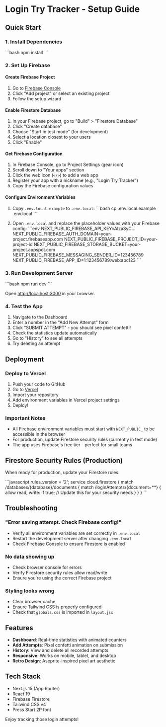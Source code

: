 # Login Try Tracker - Setup Guide

## Quick Start

### 1. Install Dependencies

\`\`\`bash
npm install
\`\`\`

### 2. Set Up Firebase

#### Create Firebase Project

1. Go to [Firebase Console](https://console.firebase.google.com/)
2. Click "Add project" or select an existing project
3. Follow the setup wizard

#### Enable Firestore Database

1. In your Firebase project, go to "Build" > "Firestore Database"
2. Click "Create database"
3. Choose "Start in test mode" (for development)
4. Select a location closest to your users
5. Click "Enable"

#### Get Firebase Configuration

1. In Firebase Console, go to Project Settings (gear icon)
2. Scroll down to "Your apps" section
3. Click the web icon (`</>`) to add a web app
4. Register your app with a nickname (e.g., "Login Try Tracker")
5. Copy the Firebase configuration values

#### Configure Environment Variables

1. Copy `.env.local.example` to `.env.local`:
   \`\`\`bash
   cp .env.local.example .env.local
   \`\`\`

2. Open `.env.local` and replace the placeholder values with your Firebase config:
   \`\`\`env
   NEXT_PUBLIC_FIREBASE_API_KEY=AIzaSyC...
   NEXT_PUBLIC_FIREBASE_AUTH_DOMAIN=your-project.firebaseapp.com
   NEXT_PUBLIC_FIREBASE_PROJECT_ID=your-project-id
   NEXT_PUBLIC_FIREBASE_STORAGE_BUCKET=your-project.appspot.com
   NEXT_PUBLIC_FIREBASE_MESSAGING_SENDER_ID=123456789
   NEXT_PUBLIC_FIREBASE_APP_ID=1:123456789:web:abc123
   \`\`\`

### 3. Run Development Server

\`\`\`bash
npm run dev
\`\`\`

Open [http://localhost:3000](http://localhost:3000) in your browser.

### 4. Test the App

1. Navigate to the Dashboard
2. Enter a number in the "Add New Attempt" form
3. Click "SUBMIT ATTEMPT" - you should see pixel confetti!
4. Check the statistics update automatically
5. Go to "History" to see all attempts
6. Try deleting an attempt

## Deployment

### Deploy to Vercel

1. Push your code to GitHub
2. Go to [Vercel](https://vercel.com)
3. Import your repository
4. Add environment variables in Vercel project settings
5. Deploy!

### Important Notes

- All Firebase environment variables must start with `NEXT_PUBLIC_` to be accessible in the browser
- For production, update Firestore security rules (currently in test mode)
- The app uses Firebase's free tier - perfect for small teams

## Firestore Security Rules (Production)

When ready for production, update your Firestore rules:

\`\`\`javascript
rules_version = '2';
service cloud.firestore {
  match /databases/{database}/documents {
    match /loginAttempts/{document=**} {
      allow read, write: if true; // Update this for your security needs
    }
  }
}
\`\`\`

## Troubleshooting

### "Error saving attempt. Check Firebase config!"

- Verify all environment variables are set correctly in `.env.local`
- Restart the development server after changing `.env.local`
- Check Firebase Console to ensure Firestore is enabled

### No data showing up

- Check browser console for errors
- Verify Firestore security rules allow read/write
- Ensure you're using the correct Firebase project

### Styling looks wrong

- Clear browser cache
- Ensure Tailwind CSS is properly configured
- Check that `globals.css` is imported in `layout.jsx`

## Features

- **Dashboard**: Real-time statistics with animated counters
- **Add Attempts**: Pixel confetti animation on submission
- **History**: View and delete all recorded attempts
- **Responsive**: Works on mobile, tablet, and desktop
- **Retro Design**: Aseprite-inspired pixel art aesthetic

## Tech Stack

- Next.js 15 (App Router)
- React 19
- Firebase Firestore
- Tailwind CSS v4
- Press Start 2P font

Enjoy tracking those login attempts!

